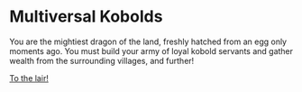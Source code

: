 # Multiversal Kobolds

You are the mightiest dragon of the land, freshly hatched from an egg only moments ago. You must build your army of loyal kobold servants and gather wealth from the surrounding villages, and further!

[To the lair!](./index.html)
